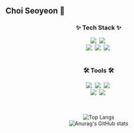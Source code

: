 ## Choi Seoyeon 👋


<h3 align="center">✨ Tech Stack ✨</h3>
<div align="center">
  <img src="https://img.shields.io/badge/C%2B%2B-00599C?style=for-the-badge&logo=c%2B%2B&logoColor=white" />&nbsp
  <img src="https://img.shields.io/badge/Java-ED8B00?style=for-the-badge&logo=openjdk&logoColor=white"/>&nbsp
  <br>
  <img src="https://img.shields.io/badge/HTML5-E34F26?style=for-the-badge&logo=html5&logoColor=white"/>&nbsp
   <img src="https://img.shields.io/badge/JavaScript-F7DF1E?style=for-the-badge&logo=JavaScript&logoColor=white" />&nbsp
  <img src="https://img.shields.io/badge/MySQL-00000F?style=for-the-badge&logo=mysql&logoColor=white"/>&nbsp
    </div>
<br>

<h3 align="center">🛠 Tools 🛠</h3>
<div align="center">
  <img src="https://img.shields.io/badge/GIT-E44C30?style=for-the-badge&logo=git&logoColor=white" />&nbsp
  <img src="https://img.shields.io/badge/GitHub-100000?style=for-the-badge&logo=github&logoColor=white"/>&nbsp
  <img src="https://img.shields.io/badge/Eclipse-2C2255?style=for-the-badge&logo=eclipse&logoColor=white"/>&nbsp
  <br>
  <img src="https://img.shields.io/badge/Visual_Studio_Code-0078D4?style=for-the-badge&logo=visual%20studio%20code&logoColor=white"/>&nbsp
  <img src="https://img.shields.io/badge/Visual_Studio-5C2D91?style=for-the-badge&logo=visual%20studio&logoColor=white" />&nbsp
  </div>
<br>
<br>

<div align="center">
 
![Top Langs](https://github-readme-stats.vercel.app/api/top-langs/?username=ChoiOnion) 
<br>
![Anurag's GitHub stats](https://github-readme-stats.vercel.app/api?username=ChoiOnion&show_icons=true&theme=algolia)
 </div>
